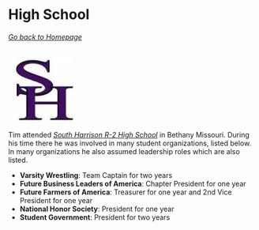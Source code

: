 # High School
###### [Go back to Homepage](README.md)

![logo](20476323_342133512908934_7643020417617534033_n.jpg)

Tim attended [*South Harrison R-2 High School*](shr2.k12.mo.us) in Bethany Missouri. During his time there he was involved in many student organizations, listed below. In many organizations he also assumed leadership roles which are also listed.
* __Varsity Wrestling__: Team Captain for two years
* __Future Business Leaders of America__: Chapter President for one year
* __Future Farmers of America__: Treasurer for one year and 2nd Vice President for one year
* __National Honor Society__: President for one year
* __Student Government__: President for two years


